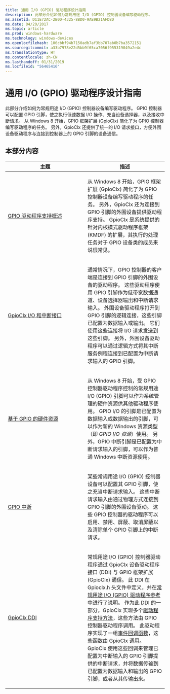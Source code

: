 ```yaml
---
title: 通用 I/O (GPIO) 驱动程序设计指南
description: 此部分介绍如何为常规用途 I/O (GPIO) 控制器设备编写驱动程序。
ms.assetid: D11E72AC-2B0D-4325-8BD0-9AE9B21AFD8D
ms.date: 04/20/2017
ms.topic: article
ms.prod: windows-hardware
ms.technology: windows-devices
ms.openlocfilehash: 106cbbf94b7150adb7af3bb707ab0b7ba3572151
ms.sourcegitcommit: a33b7978e22d5bb9f65ca7056f955319049a2e4c
ms.translationtype: HT
ms.contentlocale: zh-CN
ms.lasthandoff: 01/31/2019
ms.locfileid: "56465416"
---
```

# <a name="general-purpose-io-gpio-driver-design-guide"></a>通用 I/O (GPIO) 驱动程序设计指南


此部分介绍如何为常规用途 I/O (GPIO) 控制器设备编写驱动程序。 GPIO 控制器可以配置 GPIO 引脚，使之执行低速数据 I/O 操作、充当设备选择器，以及接收中断请求。 从 Windows 8 开始，GPIO 框架扩展 (GpioClx) 简化了为 GPIO 控制器编写驱动程序的任务。 另外，GpioClx 还提供了统一的 I/O 请求接口，方便外围设备驱动程序与连接到控制器上的 GPIO 引脚的设备通信。

## <a name="in-this-section"></a>本部分内容


<table>
<colgroup>
<col width="50%" />
<col width="50%" />
</colgroup>
<thead>
<tr class="header">
<th>主题</th>
<th>描述</th>
</tr>
</thead>
<tbody>
<tr class="odd">
<td><p><a href="https://msdn.microsoft.com/library/windows/hardware/hh439512" data-raw-source="[GPIO Driver Support Overview](https://msdn.microsoft.com/library/windows/hardware/hh439512)">GPIO 驱动程序支持概述</a></p></td>
<td><p>从 Windows 8 开始，GPIO 框架扩展 (GpioClx) 简化了为 GPIO 控制器设备编写驱动程序的任务。 另外，GpioClx 还为连接到 GPIO 引脚的外围设备提供驱动程序支持。 GpioClx 是系统提供的针对内核模式驱动程序框架 (KMDF) 的扩展，其执行的处理任务对于 GPIO 设备类的成员来说很常见。</p></td>
</tr>
<tr class="even">
<td><p><a href="https://msdn.microsoft.com/library/windows/hardware/hh439467" data-raw-source="[GpioClx I/O and Interrupt Interfaces](https://msdn.microsoft.com/library/windows/hardware/hh439467)">GpioClx I/O 和中断接口</a></p></td>
<td><p>通常情况下，GPIO 控制器的客户端是连接到 GPIO 引脚的外围设备的驱动程序。 这些驱动程序使用 GPIO 引脚作为低带宽数据通道、设备选择器输出和中断请求输入。 外围设备驱动程序打开到 GPIO 引脚的逻辑连接，这些引脚已配置为数据输入或输出。 它们使用这些连接将 I/O 请求发送到这些引脚。 另外，外围设备驱动程序可以通过逻辑方式将其中断服务例程连接到已配置为中断请求输入的 GPIO 引脚。</p></td>
</tr>
<tr class="odd">
<td><p><a href="https://msdn.microsoft.com/library/windows/hardware/hh439476" data-raw-source="[GPIO-Based Hardware Resources](https://msdn.microsoft.com/library/windows/hardware/hh439476)">基于 GPIO 的硬件资源</a></p></td>
<td><p>从 Windows 8 开始，受 GPIO 控制器驱动程序控制的常规用途 I/O (GPIO) 引脚可以作为系统管理的硬件资源供其他驱动程序使用。 GPIO I/O 的引脚是已配置为数据输入或数据输出的引脚，可以作为新的 Windows 资源类型（即 <em>GPIO I/O 资源</em>）使用。 另外，GPIO 中断引脚是已配置为中断请求输入的引脚，可以作为普通 Windows 中断资源使用。</p></td>
</tr>
<tr class="even">
<td><p><a href="https://msdn.microsoft.com/library/windows/hardware/hh406467" data-raw-source="[GPIO Interrupts](https://msdn.microsoft.com/library/windows/hardware/hh406467)">GPIO 中断</a></p></td>
<td><p>某些常规用途 I/O (GPIO) 控制器设备可以配置其 GPIO 引脚，使之充当中断请求输入。 这些中断请求输入由通过物理方式连接到 GPIO 引脚的外围设备驱动。 这些 GPIO 控制器的驱动程序可以启用、禁用、屏蔽、取消屏蔽以及清除单个 GPIO 引脚上的中断请求。</p></td>
</tr>
<tr class="odd">
<td><p><a href="https://msdn.microsoft.com/library/windows/hardware/hh439456" data-raw-source="[GpioClx DDI](https://msdn.microsoft.com/library/windows/hardware/hh439456)">GpioClx DDI</a></p></td>
<td><p>常规用途 I/O (GPIO) 控制器驱动程序通过 GpioClx 设备驱动程序接口 (DDI) 与 GPIO 框架扩展 (GpioClx) 通信。 此 DDI 在 Gpioclx.h 头文件中定义，并在<a href="https://msdn.microsoft.com/library/windows/hardware/hh439515" data-raw-source="[General-Purpose I/O (GPIO) Driver Reference](https://msdn.microsoft.com/library/windows/hardware/hh439515)">常规用途 I/O (GPIO) 驱动程序参考</a>中进行了说明。 作为此 DDI 的一部分，GpioClx 实现多个<a href="https://msdn.microsoft.com/library/windows/hardware/hh439460" data-raw-source="[driver support methods](https://msdn.microsoft.com/library/windows/hardware/hh439460)">驱动程序支持方法</a>，这些方法由 GPIO 控制器驱动程序调用。 此驱动程序实现了一组<a href="https://msdn.microsoft.com/library/windows/hardware/hh439464" data-raw-source="[event callback functions](https://msdn.microsoft.com/library/windows/hardware/hh439464)">事件回调函数</a>，这些函数由 GpioClx 调用。 GpioClx 使用这些回调来管理已配置为中断输入的 GPIO 引脚提供的中断请求，并将数据传输到已配置为数据输入和输出的 GPIO 引脚，或者从其传输出来。</p></td>
</tr>
</tbody>
</table>

 

 

 




